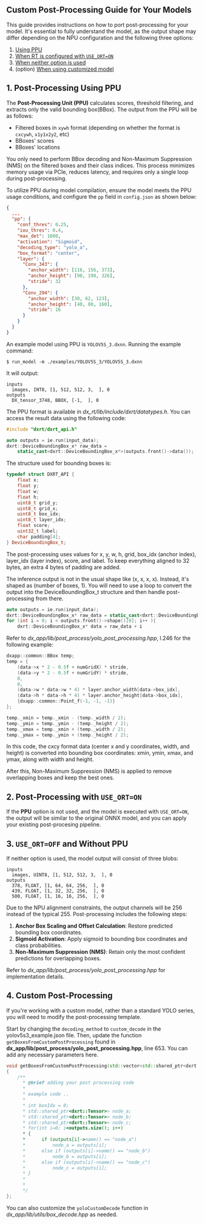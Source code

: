 ## Custom Post-Processing Guide for Your Models 
This guide provides instructions on how to port post-processing for your model. 
It's essential to fully understand the model, as the output shape may differ depending on the NPU configuration 
and the following three options:   

1. [Using PPU](#1-post-processing-using-ppu)
2. [When RT is configured with `USE_ORT=ON`](#2-post-processing-with-use_orton)
3. [When neither option is used](#3-use_ortoff-and-without-ppu)
4. (option) [When using customized model](#4-custom-post-processing)

## 1. Post-Processing Using PPU   
The **Post-Processing Unit (PPU)** calculates scores, threshold filtering, and extracts only the valid bounding box(BBox). 
The output from the PPU will be as follows:   
- Filtered boxes in `xywh` format (depending on whether the format is `cxcywh`, `x1y1x2y2`, etc)   
- BBoxes' scores 
- BBoxes' locations

You only need to perform BBox decoding and Non-Maximum Suppression (NMS) on the filtered boxes and their class indices. 
This process minimizes memory usage via PCIe, reduces latency, and requires only a single loop during post-processing.    

To utilize PPU during model compilation, ensure the model meets the PPU usage conditions, 
and configure the `pp` field in `config.json` as shown below:    
```json
{
  ...
  "pp": {
    "conf_thres": 0.25,
    "iou_thres": 0.4,
    "max_det": 1000,
    "activation": "Sigmoid",
    "decoding_type": "yolo_a",
    "box_format": "center",
    "layer": {
      "Conv_343": {
        "anchor_width": [116, 156, 373],
        "anchor_height": [90, 198, 326],
        "stride": 32
      },
      "Conv_294": {
        "anchor_width": [30, 62, 123],
        "anchor_height": [40, 80, 160],
        "stride": 16
      }
    }
  }
}

```

An example model using PPU is `YOLOV5S_3.dxnn`. Running the example command:   
```console
$ run_model -m ./examples/YOLOV5S_3/YOLOV5S_3.dxnn
```
It will output: 
```console
inputs
  images, INT8, [1, 512, 512, 3,  ], 0
outputs
  DX_tensor_3748, BBOX, [-1,  ], 0
```

The PPU format is available in *dx_rt/lib/include/dxrt/datatypes.h*. 
You can access the result data using the following code:
```cpp
#include "dxrt/dxrt_api.h"

auto outputs = ie.run(input_data);
dxrt::DeviceBoundingBox_x* raw_data = 
    static_cast<dxrt::DeviceBoundingBox_x*>(outputs.front()->data());
```

The structure used for bounding boxes is: 
```cpp
typedef struct DXRT_API {
    float x;
    float y;
    float w;
    float h;
    uint8_t grid_y;
    uint8_t grid_x;
    uint8_t box_idx;
    uint8_t layer_idx;
    float score;
    uint32_t label;
    char padding[4];
} DeviceBoundingBox_t;
```
The post-processing uses values for x, y, w, h, grid, box_idx (anchor index), layer_idx (layer index), score, and label. 
To keep everything aligned to 32 bytes, an extra 4 bytes of padding are added.

The inference output is not in the usual shape like (x, x, x, x). Instead, it's shaped as (number of boxes, 1). 
You will need to use a loop to convert the output into the DeviceBoundingBox_t structure and then handle post-processing from there.
```cpp
auto outputs = ie.run(input_data);
dxrt::DeviceBoundingBox_x* raw_data = static_cast<dxrt::DeviceBoundingBox_x*>(outputs.front()->data());
for (int i = 0; i < outputs.front()->shape()[0]; i++ ){
    dxrt::DeviceBoundingBox_x* data = raw_data + i
```

Refer to *dx_app/lib/post_process/yolo_post_processing.hpp*, l.246 for the following example:
```cpp
dxapp::common::BBox temp;
temp = {
    (data->x * 2 - 0.5f + numGridX) * stride,
    (data->y * 2 - 0.5f + numGridY) * stride,
    0,
    0,
    (data->w * data->w * 4) * layer.anchor_width[data->box_idx],
    (data->h * data->h * 4) * layer.anchor_height[data->box_idx],
    {dxapp::common::Point_f(-1, -1, -1)}
};

temp._xmin = temp._xmin - (temp._width / 2);
temp._ymin = temp._ymin - (temp._height / 2);
temp._xmax = temp._xmin + (temp._width / 2);
temp._ymax = temp._ymin + (temp._height / 2);
```
In this code, the cxcy format data (center x and y coordinates, width, and height) is converted into bounding box coordinates: 
xmin, ymin, xmax, and ymax, along with width and height.
   
After this, Non-Maximum Suppression (NMS) is applied to remove overlapping boxes and keep the best ones.

## 2. Post-Processing with `USE_ORT=ON`
If the **PPU** option is not used, and the model is executed with `USE_ORT=ON`, 
the output will be similar to the original ONNX model, and you can apply your existing post-procesing pipeline.

## 3. `USE_ORT=OFF` and Without PPU
If neither option is used, the model output will consist of three blobs:
```console
inputs
  images, UINT8, [1, 512, 512, 3,  ], 0
outputs
  378, FLOAT, [1, 64, 64, 256,  ], 0
  439, FLOAT, [1, 32, 32, 256,  ], 0
  500, FLOAT, [1, 16, 16, 256,  ], 0
```
Due to the NPU alignment constraints, the output channels will be 256 instead of the typical 255. 
Post-processing includes the following steps:

1. **Anchor Box Scaling and Offset Calculation**: Restore predicted bounding box coordinates.
2. **Sigmoid Activation**: Apply sigmoid to bounding box coordinates and class probabilities.
3. **Non-Maximum Suppression (NMS)**: Retain only the most confident predictions for overlapping boxes.   

Refer to *dx_app/lib/post_process/yolo_post_processing.hpp* for implementation details.

## 4. Custom Post-Processing 
If you're working with a custom model, rather than a standard YOLO series, you will need to modify the post-processing template.

Start by changing the `decoding_method` to `custom_decode` in the yolov5s3_example.json file. 
Then, update the function `getBoxesFromCustomPostProcessing` found in **dx_app/lib/post_process/yolo_post_processing.hpp**, line 653. 
You can add any necessary parameters here.
```cpp
void getBoxesFromCustomPostProcessing(std::vector<std::shared_ptr<dxrt::Tensor>> outputs /* Users can add necessary parameters manually. */)
{
    /**
      * @brief adding your post processing code
      * 
      * example code ..
      * 
      * int boxIdx = 0;
      * std::shared_ptr<dxrt::Tensor>> node_a;
      * std::shared_ptr<dxrt::Tensor>> node_b;
      * std::shared_ptr<dxrt::Tensor>> node_c;
      * for(int i=0; i<outputs.size(); i++)
      * {
      *      if (outputs[i]->name() == "node_a")
      *          node_a = outputs[i];
      *      else if (outputs[i]->name() == "node_b")
      *          node_b = outputs[i];
      *      else if (outputs[i]->name() == "node_c")
      *          node_c = outputs[i];
      * }
      * 
      * 
      */
};
```

You can also customize the `yoloCustomDecode` function in *dx_app/lib/utils/box_decode.hpp* as needed.